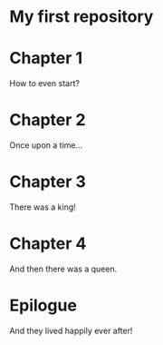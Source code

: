 My first repository
=============

# Chapter 1

How to even start?

# Chapter 2

Once upon a time...

# Chapter 3

There was a king!

# Chapter 4

And then there was a queen.

# Epilogue

And they lived happily ever after!
